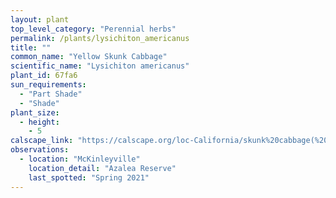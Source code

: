 ```yaml
---
layout: plant                                                              
top_level_category: "Perennial herbs"
permalink: /plants/lysichiton_americanus
title: ""
common_name: "Yellow Skunk Cabbage"
scientific_name: "Lysichiton americanus"
plant_id: 67fa6
sun_requirements:
  - "Part Shade"
  - "Shade"
plant_size:
  - height: 
    - 5
calscape_link: "https://calscape.org/loc-California/skunk%20cabbage(%20)"
observations: 
  - location: "McKinleyville"
    location_detail: "Azalea Reserve"
    last_spotted: "Spring 2021"
---
```


